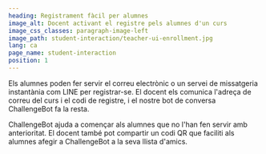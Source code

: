 ```yaml
---
heading: Registrament fàcil per alumnes
image_alt: Docent activant el registre pels alumnes d'un curs
image_css_classes: paragraph-image-left
image_path: student-interaction/teacher-ui-enrollment.jpg
lang: ca
page_name: student-interaction
position: 1
---
```


Els alumnes poden fer servir el correu electrònic
o un servei de missatgeria instantània com LINE per registrar-se.
El docent els comunica l'adreça de correu del curs i el codi de registre,
i el nostre bot de conversa ChallengeBot fa la resta.

ChallengeBot ajuda a començar als alumnes que no l'han fen servir amb anterioritat.
El docent també pot compartir un codi QR que faciliti als alumnes
afegir a ChallengeBot a la seva llista d'amics.
